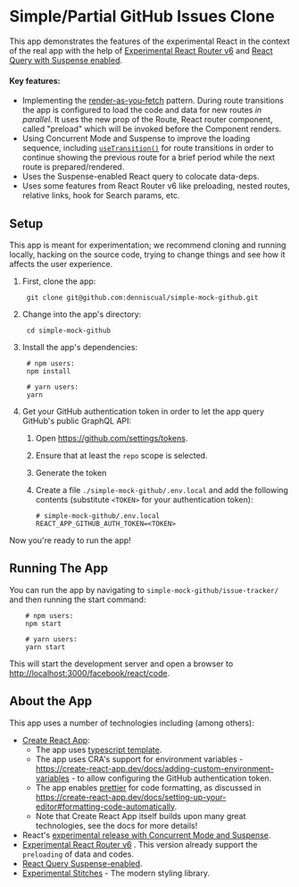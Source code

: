 # Simple/Partial GitHub Issues Clone

This app demonstrates the features of the experimental React in the context of the real app with the help of [Experimental React Router v6](https://github.com/ReactTraining/react-router/blob/dev/docs/api-reference.md) and [React Query with Suspense enabled](https://react-query.tanstack.com/docs/guides/suspense).

#### Key features:

* Implementing the [render-as-you-fetch](https://reactjs.org/docs/concurrent-mode-suspense.html#approach-3-render-as-you-fetch-using-suspense) pattern. During route transitions the app is configured to load the code and data for new routes *in parallel*. It uses the new prop of the Route, React router component, called "preload" which will be invoked before the Component renders. 
* Using Concurrent Mode and Suspense to improve the loading sequence, including [`useTransition()`](https://reactjs.org/docs/concurrent-mode-reference.html#usetransition) for route transitions in order to continue showing the previous route for a brief period while the next route is prepared/rendered.
* Uses the Suspense-enabled React query to colocate data-deps.
* Uses some features from React Router v6 like preloading, nested routes, relative links, hook for Search params, etc.

## Setup

This app is meant for experimentation; we recommend cloning and running locally, hacking on the source code, trying to change things and see how it affects the user experience.

1. First, clone the app:

        git clone git@github.com:denniscual/simple-mock-github.git

2. Change into the app's directory:

        cd simple-mock-github

3. Install the app's dependencies:

        # npm users:
        npm install

        # yarn users:
        yarn

4. Get your GitHub authentication token in order to let the app query GitHub's public GraphQL API:
   1. Open https://github.com/settings/tokens.
   2. Ensure that at least the `repo` scope is selected.
   3. Generate the token
   4. Create a file `./simple-mock-github/.env.local` and add the following contents (substitute `<TOKEN>` for your authentication token):

          # simple-mock-github/.env.local
          REACT_APP_GITHUB_AUTH_TOKEN=<TOKEN>

Now you're ready to run the app!

## Running The App

You can run the app by navigating to `simple-mock-github/issue-tracker/` and then running the start command:

        # npm users:
        npm start

        # yarn users:
        yarn start

This will start the development server and open a browser to [http://localhost:3000/facebook/react/code](http://localhost:3000/facebook/react/code).

## About the App

This app uses a number of technologies including (among others):

- [Create React App](https://github.com/facebook/create-react-app): 
  - The app uses [typescript template](https://create-react-app.dev/docs/adding-typescript/).
  - The app uses CRA's support for environment variables - https://create-react-app.dev/docs/adding-custom-environment-variables - to allow configuring the GitHub authentication token.
  - The app enables [prettier](https://prettier.io) for code formatting, as discussed in https://create-react-app.dev/docs/setting-up-your-editor#formatting-code-automatically.
  - Note that Create React App itself builds upon many great technologies, see the docs for more details!
- React's [experimental release with Concurrent Mode and Suspense](https://reactjs.org/docs/concurrent-mode-intro.html). 
- [Experimental React Router v6](https://github.com/ReactTraining/react-router/blob/dev/docs/api-reference.md) . This version already support the `preloading` of data and codes. 
- [React Query Suspense-enabled](https://react-query.tanstack.com/docs/guides/suspense).
- [Experimental Stitches](https://stitches.dev/) - The modern styling library.

